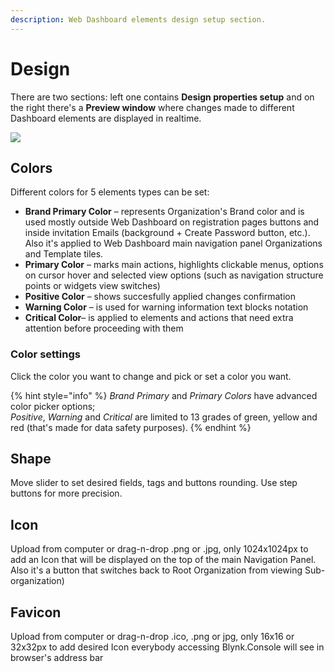 ```yaml
---
description: Web Dashboard elements design setup section.
---
```


# Design

There are two sections: left one contains **Design properties setup** and on the right there's a **Preview window** where changes made to different Dashboard elements are displayed in realtime. 

![](../../../.gitbook/assets/design.gif)

## Colors

Different colors for 5 elements types can be set:

* **Brand Primary Color**  – represents Organization's Brand color and is used mostly outside Web Dashboard on registration pages buttons and inside invitation Emails \(background + Create Password button, etc.\). Also it's applied to Web Dashboard main navigation panel Organizations and Template tiles.
* **Primary Color**  – marks main actions, highlights clickable menus, options on cursor hover and selected view options \(such as navigation structure points or widgets view switches\)
* **Positive Color** – shows succesfully applied changes confirmation
* **Warning Color** – is used for warning information text blocks notation
* **Critical Color**– is applied to elements and actions that need extra attention before proceeding with them

### Color settings

Click the color you want to change and pick or set a color you want.  


{% hint style="info" %}
_Brand Primary_ and _Primary Colors_ have advanced color picker options;  
_Positive_, _Warning_ and _Critical_ are limited to 13 grades of green, yellow and red \(that's made for data safety purposes\).
{% endhint %}

## Shape

Move slider to set desired fields, tags and buttons rounding. Use step buttons for more precision. 

## Icon

Upload from computer or drag-n-drop .png or .jpg, only 1024x1024px to add an Icon that will be displayed on the top of the main Navigation Panel. Also it's a button that switches back to Root Organization from viewing Sub-organization\)

## Favicon 

Upload from computer or drag-n-drop .ico, .png or jpg, only 16x16 or 32x32px to add desired Icon everybody accessing Blynk.Console will see in browser's address bar







